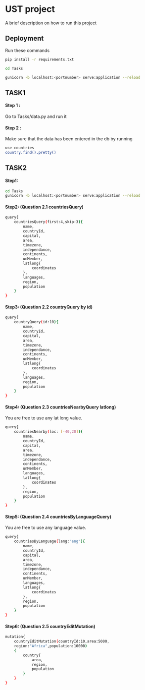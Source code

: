 # UST project

A brief description on how to run this project

## Deployment

Run these commands

```bash
pip install -r requirements.txt

cd Tasks

gunicorn -b localhost:<portnumber> serve:application --reload
```




## TASK1
#### Step 1 :
Go to Tasks/data.py and run it 
#### Step 2 :
Make sure that the data has been entered in the db
by running
```bash
use countries
country.find().pretty()
```

## TASK2

#### Step1:
```bash
cd Tasks
gunicorn -b localhost:<portnumber> serve:application --reload
````

#### Step2: (Question 2.1 countriesQuery)

```bash
query{
	countriesQuery(first:4,skip:3){
		name,
		countryId,
		capital,
		area,
		timezone,
		independance,
		continents,
		unMember,
        latlong{
			coordinates
		},
		languages,
		region,
		population
	}
}
````

#### Step3: (Question 2.2 countryQuery by id)

```bash
query{
	countryQuery(id:10){
		name,
		countryId,
		capital,
		area,
		timezone,
		independance,
		continents,
		unMember,
        latlong{
			coordinates
		},
		languages,
		region,
		population
	}
}
````

#### Step4: (Question 2.3 countriesNearbyQuery latlong)
 You are free to use any lat long value.
```bash
query{
	countriesNearby(loc: [-40,20]){
		name,
		countryId,
		capital,
		area,
		timezone,
		independance,
		continents,
		unMember,
		languages,
		latlong{
			coordinates
		},
		region,
		population
	}
}
````

#### Step5: (Question 2.4 countriesByLanguageQuery)
 You are free to use any language value.
```bash
query{
	countriesByLanguage(lang:"eng"){
		name,
		countryId,
		capital,
		area,
		timezone,
		independance,
		continents,
		unMember,
		languages,
		latlong{
			coordinates
		},
		region,
		population
	}
}
````

#### Step6: (Question 2.5 countryEditMutation)
```bash
mutation{
	countryEditMutation(countryId:10,area:5000,
	region:"Africa",population:10000)
	{
		country{
			area,
			region,
			population
		}
	}
}
````





